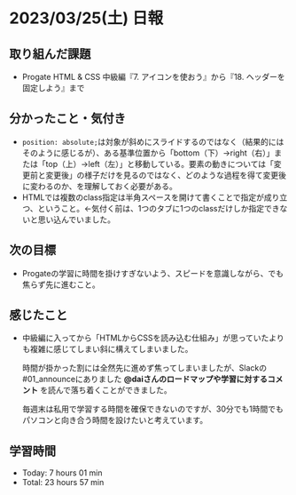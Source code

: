 # 2023/03/25(土) 日報
## 取り組んだ課題
- Progate HTML & CSS 中級編『7. アイコンを使おう』から『18. ヘッダーを固定しよう』まで

## 分かったこと・気付き
- `position: absolute;`は対象が斜めにスライドするのではなく（結果的にはそのように感じるが）、ある基準位置から「bottom（下）→right（右）」または「top（上）→left（左）」と移動している。要素の動きについては「変更前と変更後」の様子だけを見るのではなく、どのような過程を得て変更後に変わるのか、を理解しておく必要がある。
- HTMLでは複数のclass指定は半角スペースを開けて書くことで指定が成り立つ、ということ。←気付く前は、1つのタブに1つのclassだけしか指定できないと思い込んでいました。

## 次の目標
- Progateの学習に時間を掛けすぎないよう、スピードを意識しながら、でも焦らず先に進むこと。

## 感じたこと
- 中級編に入ってから「HTMLからCSSを読み込む仕組み」が思っていたよりも複雑に感じてしまい斜に構えてしまいました。

  時間が掛かった割には全然先に進めず焦ってしまいましたが、Slackの#01_announceにありました **@daiさんのロードマップや学習に対するコメント** を読んで落ち着くことができました。

  毎週末は私用で学習する時間を確保できないのですが、30分でも1時間でもパソコンと向き合う時間を設けたいと考えています。
  
## 学習時間
- Today: 7 hours 01 min
- Total: 23 hours 57 min
